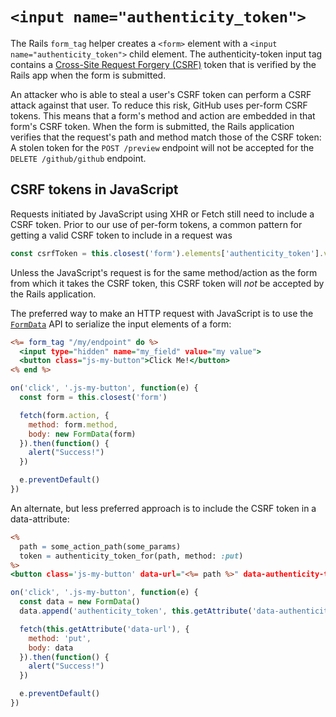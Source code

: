 # `<input name="authenticity_token">`

The Rails `form_tag` helper creates a `<form>` element with a `<input name="authenticity_token">` child element. The authenticity-token input tag contains a [Cross-Site Request Forgery (CSRF)](https://www.owasp.org/index.php/Cross-Site_Request_Forgery_%28CSRF%29) token that is verified by the Rails app when the form is submitted.

An attacker who is able to steal a user's CSRF token can perform a CSRF attack against that user. To reduce this risk, GitHub uses per-form CSRF tokens. This means that a form's method and action are embedded in that form's CSRF token. When the form is submitted, the Rails application verifies that the request's path and method match those of the CSRF token: A stolen token for the `POST /preview` endpoint will not be accepted for the `DELETE /github/github` endpoint.

## CSRF tokens in JavaScript

Requests initiated by JavaScript using XHR or Fetch still need to include a CSRF token. Prior to our use of per-form tokens, a common pattern for getting a valid CSRF token to include in a request was

```JavaScript
const csrfToken = this.closest('form').elements['authenticity_token'].value
```

Unless the JavaScript's request is for the same method/action as the form from which it takes the CSRF token, this CSRF token will *not* be accepted by the Rails application.

The preferred way to make an HTTP request with JavaScript is to use the [`FormData`](https://developer.mozilla.org/en-US/docs/Web/API/FormData) API to serialize the input elements of a form:

```rhtml
<%= form_tag "/my/endpoint" do %>
  <input type="hidden" name="my_field" value="my value">
  <button class="js-my-button">Click Me!</button>
<% end %>
```

```JavaScript
on('click', '.js-my-button', function(e) {
  const form = this.closest('form')

  fetch(form.action, {
    method: form.method,
    body: new FormData(form)
  }).then(function() {
    alert("Success!")
  })

  e.preventDefault()
})
```

An alternate, but less preferred approach is to include the CSRF token in a data-attribute:

```rhtml
<%
  path = some_action_path(some_params)
  token = authenticity_token_for(path, method: :put)
%>
<button class='js-my-button' data-url="<%= path %>" data-authenticity-token="<%= token %>">Click Me!</button>
```

```JavaScript
on('click', '.js-my-button', function(e) {
  const data = new FormData()
  data.append('authenticity_token', this.getAttribute('data-authenticity-token'))

  fetch(this.getAttribute('data-url'), {
    method: 'put',
    body: data
  }).then(function() {
    alert("Success!")
  })

  e.preventDefault()
})
```

